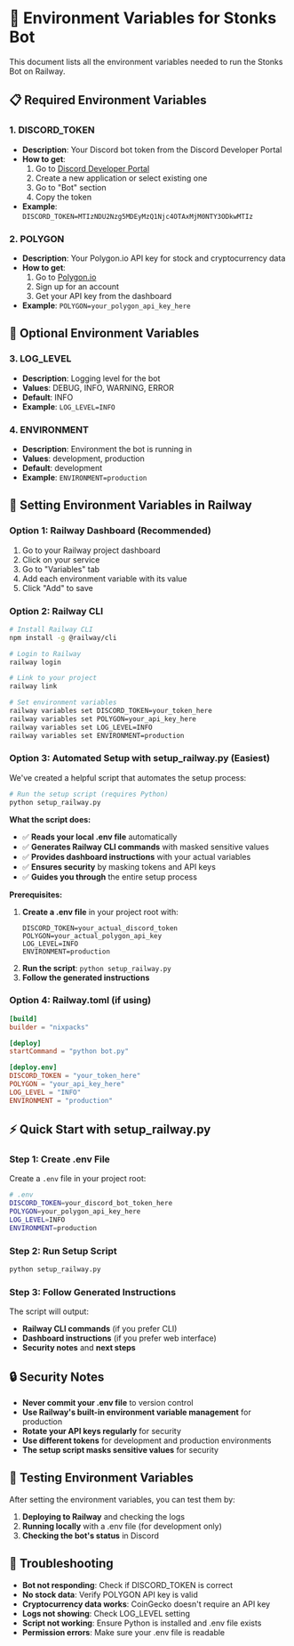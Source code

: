 # 🔧 Environment Variables for Stonks Bot

This document lists all the environment variables needed to run the Stonks Bot on Railway.

## 📋 Required Environment Variables

### 1. DISCORD_TOKEN
- **Description**: Your Discord bot token from the Discord Developer Portal
- **How to get**: 
  1. Go to [Discord Developer Portal](https://discord.com/developers/applications)
  2. Create a new application or select existing one
  3. Go to "Bot" section
  4. Copy the token
- **Example**: `DISCORD_TOKEN=MTIzNDU2Nzg5MDEyMzQ1Njc4OTAxMjM0NTY3ODkwMTIz`

### 2. POLYGON
- **Description**: Your Polygon.io API key for stock and cryptocurrency data
- **How to get**:
  1. Go to [Polygon.io](https://polygon.io/)
  2. Sign up for an account
  3. Get your API key from the dashboard
- **Example**: `POLYGON=your_polygon_api_key_here`

## 🔧 Optional Environment Variables

### 3. LOG_LEVEL
- **Description**: Logging level for the bot
- **Values**: DEBUG, INFO, WARNING, ERROR
- **Default**: INFO
- **Example**: `LOG_LEVEL=INFO`

### 4. ENVIRONMENT
- **Description**: Environment the bot is running in
- **Values**: development, production
- **Default**: development
- **Example**: `ENVIRONMENT=production`

## 🚀 Setting Environment Variables in Railway

### Option 1: Railway Dashboard (Recommended)
1. Go to your Railway project dashboard
2. Click on your service
3. Go to "Variables" tab
4. Add each environment variable with its value
5. Click "Add" to save

### Option 2: Railway CLI
```bash
# Install Railway CLI
npm install -g @railway/cli

# Login to Railway
railway login

# Link to your project
railway link

# Set environment variables
railway variables set DISCORD_TOKEN=your_token_here
railway variables set POLYGON=your_api_key_here
railway variables set LOG_LEVEL=INFO
railway variables set ENVIRONMENT=production
```

### Option 3: Automated Setup with setup_railway.py (Easiest)

We've created a helpful script that automates the setup process:

```bash
# Run the setup script (requires Python)
python setup_railway.py
```

**What the script does:**
- ✅ **Reads your local .env file** automatically
- ✅ **Generates Railway CLI commands** with masked sensitive values
- ✅ **Provides dashboard instructions** with your actual variables
- ✅ **Ensures security** by masking tokens and API keys
- ✅ **Guides you through** the entire setup process

**Prerequisites:**
1. **Create a .env file** in your project root with:
   ```
   DISCORD_TOKEN=your_actual_discord_token
   POLYGON=your_actual_polygon_api_key
   LOG_LEVEL=INFO
   ENVIRONMENT=production
   ```
2. **Run the script**: `python setup_railway.py`
3. **Follow the generated instructions**

### Option 4: Railway.toml (if using)
```toml
[build]
builder = "nixpacks"

[deploy]
startCommand = "python bot.py"

[deploy.env]
DISCORD_TOKEN = "your_token_here"
POLYGON = "your_api_key_here"
LOG_LEVEL = "INFO"
ENVIRONMENT = "production"
```

## ⚡ Quick Start with setup_railway.py

### Step 1: Create .env File
Create a `.env` file in your project root:
```bash
# .env
DISCORD_TOKEN=your_discord_bot_token_here
POLYGON=your_polygon_api_key_here
LOG_LEVEL=INFO
ENVIRONMENT=production
```

### Step 2: Run Setup Script
```bash
python setup_railway.py
```

### Step 3: Follow Generated Instructions
The script will output:
- **Railway CLI commands** (if you prefer CLI)
- **Dashboard instructions** (if you prefer web interface)
- **Security notes** and **next steps**

## 🔒 Security Notes

- **Never commit your .env file** to version control
- **Use Railway's built-in environment variable management** for production
- **Rotate your API keys regularly** for security
- **Use different tokens** for development and production environments
- **The setup script masks sensitive values** for security

## 🧪 Testing Environment Variables

After setting the environment variables, you can test them by:

1. **Deploying to Railway** and checking the logs
2. **Running locally** with a .env file (for development only)
3. **Checking the bot's status** in Discord

## 🔧 Troubleshooting

- **Bot not responding**: Check if DISCORD_TOKEN is correct
- **No stock data**: Verify POLYGON API key is valid
- **Cryptocurrency data works**: CoinGecko doesn't require an API key
- **Logs not showing**: Check LOG_LEVEL setting
- **Script not working**: Ensure Python is installed and .env file exists
- **Permission errors**: Make sure your .env file is readable
